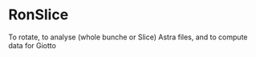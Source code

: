 # RonSlice
To rotate, to analyse (whole bunche or Slice) Astra files, and to compute data for Giotto
